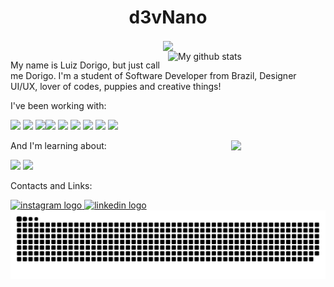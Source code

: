 <div align="center">
  <h1>d3vNano</h1>
  <img align="center" src="https://readme-typing-svg.demolab.com?font=Fira+Code&pause=1000&color=fd428d&center=true&vCenter=true&width=1000&lines=Dev+Full+stack+em+forma%C3%A7%C3%A3o;process+by+40%+until+completion" />
</div>


<img align="right" width="50%" src="https://github-readme-stats.vercel.app/api?username=d3vNano&title_color=FFF&icon_color=FFF&text_color=9f9f9f&border_color=000000&bg_color=050505&show_icons=true" alt="My github stats"/>


My name is Luiz Dorigo, but just call me Dorigo.
I'm a student of Software Developer from Brazil, Designer UI/UX, lover of codes, puppies and creative things!

I've been working with:

<img src="https://img.shields.io/badge/HTML5-050505?style=for-the-badge&logo=html5&logoColor=white" /> <img src="https://img.shields.io/badge/CSS3-050505?style=for-the-badge&logo=css3&logoColor=white" /> <img src="https://img.shields.io/badge/JavaScript-050505?style=for-the-badge&logo=javascript&logoColor=FFFFFF" /><img src="https://img.shields.io/badge/Node.js-050505?style=for-the-badge&logo=nodedotjs&logoColor=white"/> <img src="https://img.shields.io/badge/npm-050505?style=for-the-badge&logo=npm&logoColor=white" /> <img src="https://img.shields.io/badge/Express.js-050505?style=for-the-badge&logo=express&logoColor=white" />
<img src="https://img.shields.io/badge/React-050505?style=for-the-badge&logo=react&logoColor=FFFFFF"/> <img src="https://img.shields.io/badge/styled--components-050505?style=for-the-badge&logo=styled-components&logoColor=white" /> <img src="https://img.shields.io/badge/MongoDB-050505?style=for-the-badge&logo=mongodb&logoColor=white" />

<img align="right" width="30%" src="https://github-readme-stats.vercel.app/api/top-langs/?username=d3vNano&langs_count=3&title_color=FFF&icon_color=FFF&text_color=9f9f9f&border_color=000000&bg_color=050505"/>


And I'm learning about:

<img src="https://img.shields.io/badge/PostgreSQL-050505?style=for-the-badge&logo=postgresql&logoColor=white" /> <img src="https://img.shields.io/badge/MySQL-050505?style=for-the-badge&logo=mysql&logoColor=white" />


  Contacts and Links:

  <a href="https://www.instagram.com/dorigo.luiz/" target="_blank">
    <img src="https://img.shields.io/badge/Instagram-050505?style=for-the-badge&logo=instagram&logoColor=white" alt="instagram logo"  />
  </a>
  <a href="https://www.linkedin.com/in/d3vNano/" target="_blank">
    <img src="https://img.shields.io/badge/LinkedIn-050505?style=for-the-badge&logo=linkedin&logoColor=white"  alt="linkedin logo"  />
  </a>
  
<br clear="both">
  
  <div align="center">
  <img src="https://raw.githubusercontent.com/Platane/snk/output/github-contribution-grid-snake.svg" alt="Snake animation" />
  </div>
